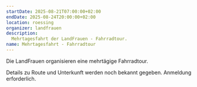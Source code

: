 ```yaml
---
startDate: 2025-08-21T07:00:00+02:00
endDate: 2025-08-24T20:00:00+02:00
location: roessing
organizer: landfrauen
description:
  Mehrtagesfahrt der LandFrauen - Fahrradtour.
name: Mehrtagesfahrt - Fahrradtour
---
```


Die LandFrauen organisieren eine mehrtägige Fahrradtour.

Details zu Route und Unterkunft werden noch bekannt gegeben. Anmeldung erforderlich.